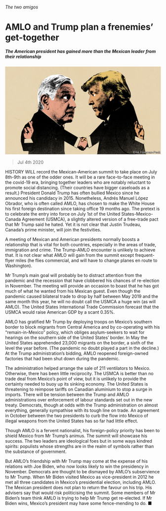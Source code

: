###### The two amigos

# AMLO and Trump plan a frenemies’ get-together 

##### The American president has gained more than the Mexican leader from their relationship 

![image](images/20200704_AMD002_0.jpg) 

> Jul 4th 2020 

HISTORY WILL record the Mexican-American summit to take place on July 8th-9th as one of the odder ones. It will be a rare face-to-face meeting in the covid-19 era, bringing together leaders who are notably reluctant to promote social distancing. (Their countries have bigger caseloads as a result.) President Donald Trump has often bullied Mexico since he announced his candidacy in 2015. Nonetheless, Andrés Manuel López Obrador, who is often called AMLO, has chosen to make the White House his first foreign destination since taking office 19 months ago. The pretext is to celebrate the entry into force on July 1st of the United States-Mexico-Canada Agreement (USMCA), a slightly altered version of a free-trade pact that Mr Trump said he hated. Yet it is not clear that Justin Trudeau, Canada’s prime minister, will join the festivities.

A meeting of Mexican and American presidents normally boosts a relationship that is vital for both countries, especially in the areas of trade, immigration and crime. The Trump-AMLO encounter is unlikely to achieve that. It is not clear what AMLO will gain from the summit except frequent-flyer miles (he flies commercial, and will have to change planes en route to Washington).


Mr Trump’s main goal will probably be to distract attention from the pandemic and the recession that have clobbered his chances of re-election in November. The meeting will provide an occasion to boast that he has got much of what he wanted from his Mexican guest. Even though the pandemic caused bilateral trade to drop by half between May 2019 and the same month this year, he will no doubt call the USMCA a huge win (as will AMLO). The United States International Trade Commission forecast that the USMCA would raise American GDP by a scant 0.35%.

AMLO has gratified Mr Trump by deploying troops on Mexico’s southern border to block migrants from Central America and by co-operating with his “remain-in-Mexico” policy, which obliges asylum-seekers to wait for hearings on the southern side of the United States’ border. In May the United States apprehended 23,000 migrants on the border, a sixth of the level the year before. (The pandemic no doubt played a part in the decline.) At the Trump administration’s bidding, AMLO reopened foreign-owned factories that had been shut down during the pandemic.

The administration helped arrange the sale of 211 ventilators to Mexico. Otherwise, there has been little reciprocity. The USMCA is better than no trade deal from Mexico’s point of view, but it is unlikely to provide the certainty needed to buoy up its sinking economy. The United States is threatening to reimpose tariffs on Canadian aluminium to stop a surge in imports. There will be tension between the Trump and AMLO administrations over enforcement of labour standards set out in the new treaty. Democrats, though at odds with the Trump administration on almost everything, generally sympathise with its tough line on trade. An agreement in October between the two presidents to curb the flow into Mexico of illegal weapons from the United States has so far had little effect.

Though AMLO is a fervent nationalist, his foreign-policy priority has been to shield Mexico from Mr Trump’s animus. The summit will showcase his success. The two leaders are ideological foes but in some ways kindred spirits: populists whose strengths are in the realm of symbols rather than the substance of government.

But AMLO’s friendship with Mr Trump may come at the expense of his relations with Joe Biden, who now looks likely to win the presidency in November. Democrats are thought to be dismayed by AMLO’s subservience to Mr Trump. When Mr Biden visited Mexico as vice-president in 2012 he met all three candidates in Mexico’s presidential election, including AMLO. The Mexican president does not plan to return the favour on his trip. His advisers say that would risk politicising the summit. Some members of Mr Biden’s team think AMLO is trying to help Mr Trump get re-elected. If Mr Biden wins, Mexico’s president may have some fence-mending to do. ■

